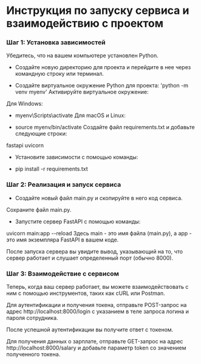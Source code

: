 
# Инструкция по запуску сервиса и взаимодействию с проектом
### Шаг 1: Установка зависимостей
Убедитесь, что на вашем компьютере установлен Python.

- Создайте новую директорию для проекта и перейдите в нее через командную строку или терминал.

- Создайте виртуальное окружение Python для проекта:
'python -m venv myenv'
Активируйте виртуальное окружение:

Для Windows:


+ myenv\Scripts\activate
Для macOS и Linux:


+ source myenv/bin/activate
Создайте файл requirements.txt и добавьте следующие строки:


fastapi
uvicorn
- Установите зависимости с помощью команды:

+ pip install -r requirements.txt

### Шаг 2: Реализация и запуск сервиса
+ Создайте новый файл main.py и скопируйте в него код сервиса.

Сохраните файл main.py.

+ Запустите сервер FastAPI с помощью команды:


uvicorn main:app --reload
Здесь main - это имя файла (main.py), а app - это имя экземпляра FastAPI в вашем коде.

После запуска сервера вы увидите вывод, указывающий на то, что сервер работает и слушает определенный порт (обычно 8000).

### Шаг 3: Взаимодействие с сервисом
Теперь, когда ваш сервер работает, вы можете взаимодействовать с ним с помощью инструментов, таких как cURL или Postman.

Для аутентификации и получения токена, отправьте POST-запрос на адрес http://localhost:8000/login с указанием в теле запроса логина и пароля сотрудника.

После успешной аутентификации вы получите ответ с токеном.

Для получения данных о зарплате, отправьте GET-запрос на адрес http://localhost:8000/salary и добавьте параметр token со значением полученного токена.
